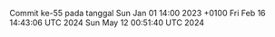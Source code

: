 Commit ke-55 pada tanggal Sun Jan 01 14:00 2023 +0100
Fri Feb 16 14:43:06 UTC 2024
Sun May 12 00:51:40 UTC 2024
